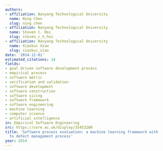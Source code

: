 ```yaml
---
authors:
- affiliation: Nanyang Technological University
  name: Ning Chen
  slug: ning_chen
- affiliation: Nanyang Technological University
  name: Steven C. Hoi
  slug: steven_c_h_hoi
- affiliation: Nanyang Technological University
  name: Xiaokui Xiao
  slug: xiaokui_xiao
date: '2014-12-01'
estimated_citations: 14
fields:
- goal driven software development process
- empirical process
- software metric
- verification and validation
- software development
- software construction
- software sizing
- software framework
- software engineering
- machine learning
- computer science
- artificial intelligence
in: Empirical Software Engineering
src: https://core.ac.uk/display/35453280
title: 'Software process evaluation: a machine learning framework with application
  to defect management process'
year: 2014
---
```

